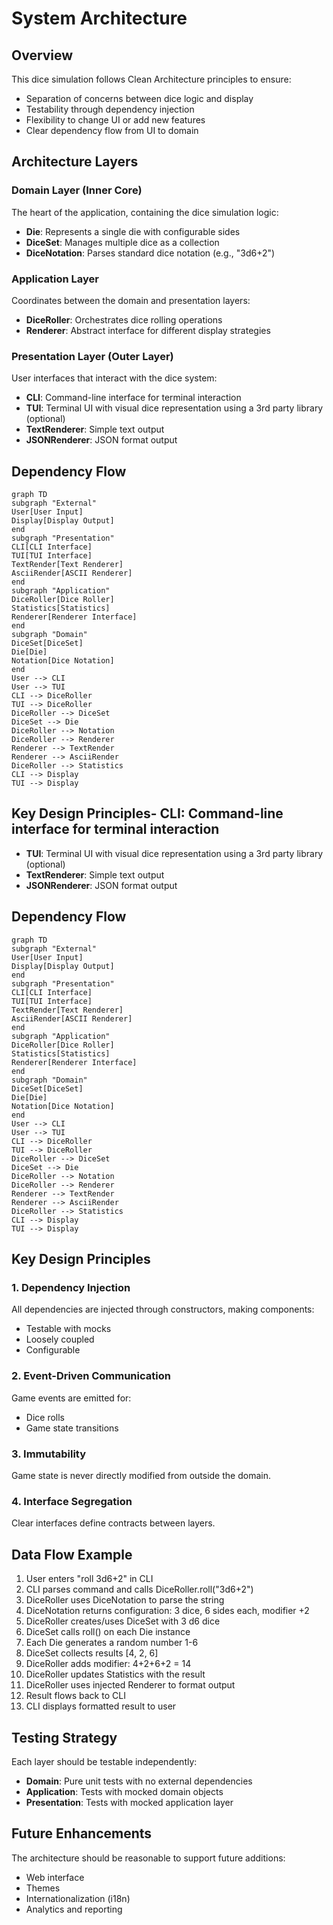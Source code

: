 # System Architecture

## Overview

This dice simulation follows Clean Architecture principles to ensure:
- Separation of concerns between dice logic and display
- Testability through dependency injection
- Flexibility to change UI or add new features
- Clear dependency flow from UI to domain

## Architecture Layers

### Domain Layer (Inner Core)

The heart of the application, containing the dice simulation logic:
- **Die**: Represents a single die with configurable sides
- **DiceSet**: Manages multiple dice as a collection
- **DiceNotation**: Parses standard dice notation (e.g., "3d6+2")

### Application Layer

Coordinates between the domain and presentation layers:
- **DiceRoller**: Orchestrates dice rolling operations
- **Renderer**: Abstract interface for different display strategies

### Presentation Layer (Outer Layer)

User interfaces that interact with the dice system:
- **CLI**: Command-line interface for terminal interaction
- **TUI**: Terminal UI with visual dice representation using a 3rd party library
(optional)
- **TextRenderer**: Simple text output
- **JSONRenderer**: JSON format output

## Dependency Flow

```mermaid
graph TD
subgraph "External"
User[User Input]
Display[Display Output]
end
subgraph "Presentation"
CLI[CLI Interface]
TUI[TUI Interface]
TextRender[Text Renderer]
AsciiRender[ASCII Renderer]
end
subgraph "Application"
DiceRoller[Dice Roller]
Statistics[Statistics]
Renderer[Renderer Interface]
end
subgraph "Domain"
DiceSet[DiceSet]
Die[Die]
Notation[Dice Notation]
end
User --> CLI
User --> TUI
CLI --> DiceRoller
TUI --> DiceRoller
DiceRoller --> DiceSet
DiceSet --> Die
DiceRoller --> Notation
DiceRoller --> Renderer
Renderer --> TextRender
Renderer --> AsciiRender
DiceRoller --> Statistics
CLI --> Display
TUI --> Display
```

## Key Design Principles- **CLI**: Command-line interface for terminal interaction

- **TUI**: Terminal UI with visual dice representation using a 3rd party library
(optional)
- **TextRenderer**: Simple text output
- **JSONRenderer**: JSON format output

## Dependency Flow

```mermaid
graph TD
subgraph "External"
User[User Input]
Display[Display Output]
end
subgraph "Presentation"
CLI[CLI Interface]
TUI[TUI Interface]
TextRender[Text Renderer]
AsciiRender[ASCII Renderer]
end
subgraph "Application"
DiceRoller[Dice Roller]
Statistics[Statistics]
Renderer[Renderer Interface]
end
subgraph "Domain"
DiceSet[DiceSet]
Die[Die]
Notation[Dice Notation]
end
User --> CLI
User --> TUI
CLI --> DiceRoller
TUI --> DiceRoller
DiceRoller --> DiceSet
DiceSet --> Die
DiceRoller --> Notation
DiceRoller --> Renderer
Renderer --> TextRender
Renderer --> AsciiRender
DiceRoller --> Statistics
CLI --> Display
TUI --> Display
```

## Key Design Principles

### 1. Dependency Injection

All dependencies are injected through constructors, making components:
- Testable with mocks
- Loosely coupled
- Configurable

### 2. Event-Driven Communication

Game events are emitted for:
- Dice rolls
- Game state transitions

### 3. Immutability

Game state is never directly modified from outside the domain.

### 4. Interface Segregation

Clear interfaces define contracts between layers.

## Data Flow Example

1. User enters "roll 3d6+2" in CLI
2. CLI parses command and calls DiceRoller.roll("3d6+2")
3. DiceRoller uses DiceNotation to parse the string
4. DiceNotation returns configuration: 3 dice, 6 sides each, modifier +2
5. DiceRoller creates/uses DiceSet with 3 d6 dice
6. DiceSet calls roll() on each Die instance
7. Each Die generates a random number 1-6
8. DiceSet collects results [4, 2, 6]
9. DiceRoller adds modifier: 4+2+6+2 = 14
10. DiceRoller updates Statistics with the result
11. DiceRoller uses injected Renderer to format output
12. Result flows back to CLI
13. CLI displays formatted result to user

## Testing Strategy

Each layer should be testable independently:
- **Domain**: Pure unit tests with no external dependencies
- **Application**: Tests with mocked domain objects
- **Presentation**: Tests with mocked application layer

## Future Enhancements

The architecture should be reasonable to support future additions:
- Web interface
- Themes
- Internationalization (i18n)
- Analytics and reporting